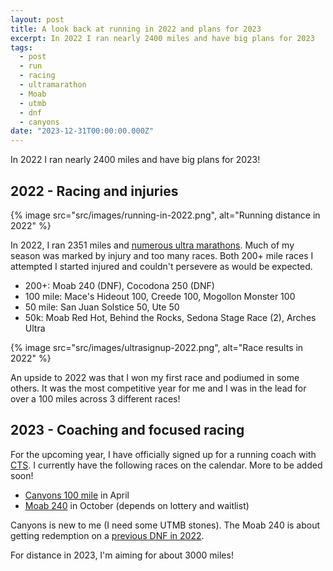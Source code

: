 ```yaml
---
layout: post
title: A look back at running in 2022 and plans for 2023
excerpt: In 2022 I ran nearly 2400 miles and have big plans for 2023
tags:
  - post
  - run
  - racing
  - ultramarathon
  - Moab
  - utmb
  - dnf
  - canyons
date: "2023-12-31T00:00:00.000Z"
---
```


In 2022 I ran nearly 2400 miles and have big plans for 2023!

## 2022 - Racing and injuries

{% image src="src/images/running-in-2022.png", alt="Running distance in 2022" %}

In 2022, I ran 2351 miles and [numerous ultra marathons](https://ultrasignup.com/results_participant.aspx?fname=Justin&lname=Poehnelt). Much of my season was marked by injury and too many races. Both 200+ mile races I attempted I started injured and couldn't persevere as would be expected.

- 200+: Moab 240 (DNF), Cocodona 250 (DNF)
- 100 mile: Mace's Hideout 100, Creede 100, Mogollon Monster 100
- 50 mile: San Juan Solstice 50, Ute 50
- 50k: Moab Red Hot, Behind the Rocks, Sedona Stage Race (2), Arches Ultra

{% image src="src/images/ultrasignup-2022.png", alt="Race results in 2022" %}

An upside to 2022 was that I won my first race and podiumed in some others. It was the most competitive year for me and I was in the lead for over a 100 miles across 3 different races!

## 2023 - Coaching and focused racing

For the upcoming year, I have officially signed up for a running coach with [CTS](https://trainright.com/). I currently have the following races on the calendar. More to be added soon!

- [Canyons 100 mile](https://canyons.utmb.world/) in April
- [Moab 240](https://www.destinationtrailrun.com/moab) in October (depends on lottery and waitlist)

Canyons is new to me (I need some UTMB stones). The Moab 240 is about getting redemption on a [previous DNF in 2022](/posts/2022-moab-240-race-report/). 

For distance in 2023, I'm aiming for about 3000 miles!
